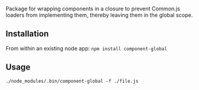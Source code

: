 Package for wrapping components in a closure to prevent Common.js loaders from implementing them, thereby leaving them in the global scope.

## Installation

From within an existing node app:
`npm install component-global`

## Usage

`./node_modules/.bin/component-global -f ./file.js`
